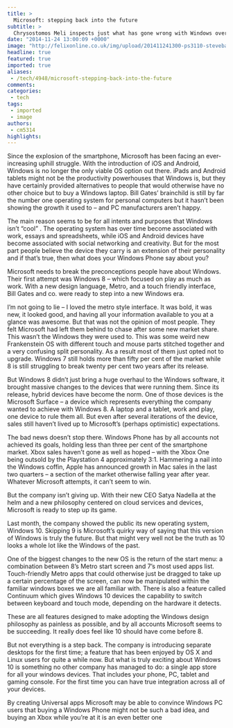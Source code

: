 ```yaml
---
title: >
  Microsoft: stepping back into the future
subtitle: >
  Chrysostomos Meli inspects just what has gone wrong with Windows over the years
date: "2014-11-24 13:00:09 +0000"
image: "http://felixonline.co.uk/img/upload/201411241300-ps3110-steveballmer.jpg"
headline: true
featured: true
imported: true
aliases:
 - /tech/4948/microsoft-stepping-back-into-the-future
comments:
categories:
 - tech
tags:
 - imported
 - image
authors:
 - cm5314
highlights:
---
```


Since the explosion of the smartphone, Microsoft has been facing an ever-increasing uphill struggle. With the introduction of iOS and Android, Windows is no longer the only viable OS option out there. iPads and Android tablets might not be the productivity powerhouses that Windows is, but they have certainly provided alternatives to people that would otherwise have no other choice but to buy a Windows laptop. Bill Gates’ brainchild is still by far the number one operating system for personal computers but it hasn’t been showing the growth it used to – and PC manufacturers aren’t happy.

The main reason seems to be for all intents and purposes that Windows isn’t “cool” . The operating system has over time become associated with work, essays and spreadsheets, while iOS and Android devices have become associated with social networking and creativity. But for the most part people believe the device they carry is an extension of their personality and if that’s true, then what does your Windows Phone say about you?

Microsoft needs to break the preconceptions people have about Windows. Their first attempt was Windows 8 – which focused on play as much as work. With a new design language, Metro, and a touch friendly interface, Bill Gates and co. were ready to step into a new Windows era.

I’m not going to lie – I loved the metro style interface. It was bold, it was new, it looked good, and having all your information available to you at a glance was awesome. But that was not the opinion of most people. They felt Microsoft had left them behind to chase after some new market share. This wasn’t the Windows they were used to. This was some weird new Frankenstein OS with different touch and mouse parts stitched together and a very confusing split personality. As a result most of them just opted not to upgrade. Windows 7 still holds more than fifty per cent of the market while 8 is still struggling to break twenty per cent two years after its release.

But Windows 8 didn’t just bring a huge overhaul to the Windows software, it brought massive changes to the devices that were running them. Since its release, hybrid devices have become the norm. One of those devices is the Microsoft Surface – a device which represents everything the company wanted to achieve with Windows 8. A laptop and a tablet, work and play, one device to rule them all. But even after several iterations of the device, sales still haven’t lived up to Microsoft’s (perhaps optimistic) expectations.

The bad news doesn’t stop there. Windows Phone has by all accounts not achieved its goals, holding less than three per cent of the smartphone market. Xbox sales haven’t gone as well as hoped – with the Xbox One being outsold by the Playstation 4 approximately 3:1. Hammering a nail into the Windows coffin, Apple has announced growth in Mac sales in the last two quarters – a section of the market otherwise falling year after year. Whatever Microsoft attempts, it can’t seem to win.

But the company isn’t giving up. With their new CEO Satya Nadella at the helm and a new philosophy centered on cloud services and devices, Microsoft is ready to step up its game.

Last month, the company showed the public its new operating system, Windows 10. Skipping 9 is Microsoft’s quirky way of saying that this version of Windows is truly the future. But that might very well not be the truth as 10 looks a whole lot like the Windows of the past.

One of the biggest changes to the new OS is the return of the start menu: a combination between 8’s Metro start screen and 7’s most used apps list. Touch-friendly Metro apps that could otherwise just be dragged to take up a certain percentage of the screen, can now be manipulated within the familiar windows boxes we are all familiar with. There is also a feature called Continuum which gives Windows 10 devices the capability to switch between keyboard and touch mode, depending on the hardware it detects.

These are all features designed to make adopting the Windows design philosophy as painless as possible, and by all accounts Microsoft seems to be succeeding. It really does feel like 10 should have come before 8.

But not everything is a step back. The company is introducing separate desktops for the first time; a feature that has been enjoyed by OS X and Linux users for quite a while now. But what is truly exciting about Windows 10 is something no other company has managed to do: a single app store for all your windows devices. That includes your phone, PC, tablet and gaming console. For the first time you can have true integration across all of your devices.

By creating Universal apps Microsoft may be able to convince Windows PC users that buying a Windows Phone might not be such a bad idea, and buying an Xbox while you’re at it is an even better one
